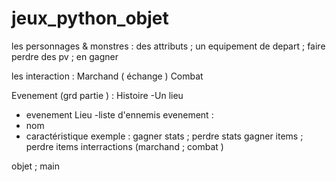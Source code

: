 # jeux_python_objet

les personnages & monstres : 
des attributs ; un equipement de depart ; faire perdre des pv ; en gagner 

les interaction : 
Marchand ( échange ) 
Combat 


Evenement (grd partie ) :
Histoire
-Un lieu
- evenement 
Lieu
-liste d'ennemis 
evenement :
- nom
- caractéristique 
 exemple :
gagner stats ; perdre stats 
gagner items ; perdre items
interractions (marchand ; combat )


objet ; main